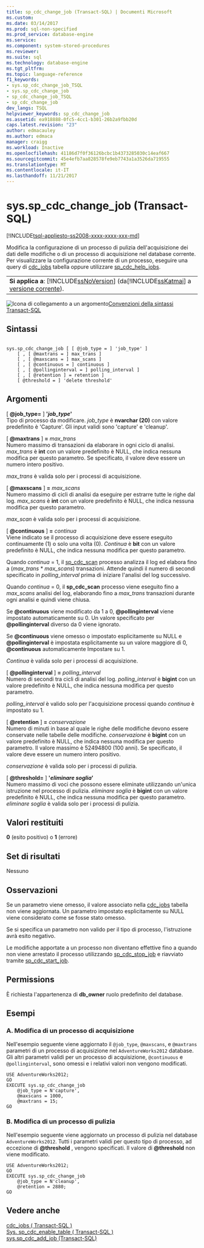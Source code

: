```yaml
---
title: sp_cdc_change_job (Transact-SQL) | Documenti Microsoft
ms.custom: 
ms.date: 03/14/2017
ms.prod: sql-non-specified
ms.prod_service: database-engine
ms.service: 
ms.component: system-stored-procedures
ms.reviewer: 
ms.suite: sql
ms.technology: database-engine
ms.tgt_pltfrm: 
ms.topic: language-reference
f1_keywords:
- sys.sp_cdc_change_job_TSQL
- sys.sp_cdc_change_job
- sp_cdc_change_job_TSQL
- sp_cdc_change_job
dev_langs: TSQL
helpviewer_keywords: sp_cdc_change_job
ms.assetid: ea918888-0fc5-4cc1-b301-26b2a9fbb20d
caps.latest.revision: "23"
author: edmacauley
ms.author: edmaca
manager: craigg
ms.workload: Inactive
ms.openlocfilehash: 41186d7f0f36126bcbc1b4373285030c14eaf667
ms.sourcegitcommit: 45e4efb7aa828578fe9eb7743a1a3526da719555
ms.translationtype: MT
ms.contentlocale: it-IT
ms.lasthandoff: 11/21/2017
---
```

# <a name="sysspcdcchangejob-transact-sql"></a>sys.sp_cdc_change_job (Transact-SQL)
[!INCLUDE[tsql-appliesto-ss2008-xxxx-xxxx-xxx-md](../../includes/tsql-appliesto-ss2008-xxxx-xxxx-xxx-md.md)]

  Modifica la configurazione di un processo di pulizia dell'acquisizione dei dati delle modifiche o di un processo di acquisizione nel database corrente. Per visualizzare la configurazione corrente di un processo, eseguire una query di [cdc_jobs](../../relational-databases/system-tables/dbo-cdc-jobs-transact-sql.md) tabella oppure utilizzare [sp_cdc_help_jobs](../../relational-databases/system-stored-procedures/sys-sp-cdc-help-jobs-transact-sql.md).  
  
||  
|-|  
|**Si applica a**: [!INCLUDE[ssNoVersion](../../includes/ssnoversion-md.md)] (da[!INCLUDE[ssKatmai](../../includes/sskatmai-md.md)] a [versione corrente](http://go.microsoft.com/fwlink/p/?LinkId=299658)).|  
  
 ![Icona di collegamento a un argomento](../../database-engine/configure-windows/media/topic-link.gif "Icona di collegamento a un argomento")[Convenzioni della sintassi Transact-SQL](../../t-sql/language-elements/transact-sql-syntax-conventions-transact-sql.md)  
  
## <a name="syntax"></a>Sintassi  
  
```  
  
sys.sp_cdc_change_job [ [ @job_type = ] 'job_type' ]  
    [ , [ @maxtrans = ] max_trans ]   
    [ , [ @maxscans = ] max_scans ]   
    [ , [ @continuous = ] continuous ]   
    [ , [ @pollinginterval = ] polling_interval ]   
    [ , [ @retention ] = retention ]   
    [ @threshold = ] 'delete threshold'  
```  
  
## <a name="arguments"></a>Argomenti  
 [  **@job_type=** ] **'***job_type***'**  
 Tipo di processo da modificare. *job_type* è **nvarchar (20)** con valore predefinito è 'Capture'. Gli input validi sono 'capture' e 'cleanup'.  
  
 [  **@maxtrans**  ]  **=**  *max_trans*  
 Numero massimo di transazioni da elaborare in ogni ciclo di analisi. *max_trans* è **int** con un valore predefinito è NULL, che indica nessuna modifica per questo parametro. Se specificato, il valore deve essere un numero intero positivo.  
  
 *max_trans* è valida solo per i processi di acquisizione.  
  
 [  **@maxscans**  ]  **=**  *max_scans*  
 Numero massimo di cicli di analisi da eseguire per estrarre tutte le righe dal log. *max_scans* è **int** con un valore predefinito è NULL, che indica nessuna modifica per questo parametro.  
  
 *max_scan* è valida solo per i processi di acquisizione.  
  
 [  **@continuous**  ]  **=**  *continua*  
 Viene indicato se il processo di acquisizione deve essere eseguito continuamente (1) o solo una volta (0). *Continua* è **bit** con un valore predefinito è NULL, che indica nessuna modifica per questo parametro.  
  
 Quando *continua* = 1, il [sp_cdc_scan](../../relational-databases/system-stored-procedures/sys-sp-cdc-scan-transact-sql.md) processo analizza il log ed elabora fino a (*max_trans* \* *max_scans*) transazioni. Attende quindi il numero di secondi specificato in *polling_interval* prima di iniziare l'analisi del log successivo.  
  
 Quando *continua* = 0, il **sp_cdc_scan** processo viene eseguito fino a *max_scans* analisi del log, elaborando fino a *max_trans* transazioni durante ogni analisi e quindi viene chiusa.  
  
 Se  **@continuous**  viene modificato da 1 a 0,  **@pollinginterval**  viene impostato automaticamente su 0. Un valore specificato per  **@pollinginterval**  diverso da 0 viene ignorato.  
  
 Se  **@continuous**  viene omesso o impostato esplicitamente su NULL e  **@pollinginterval**  è impostata esplicitamente su un valore maggiore di 0,  **@continuous**  automaticamente Impostare su 1.  
  
 *Continua* è valida solo per i processi di acquisizione.  
  
 [  **@pollinginterval**  ]  **=**  *polling_interval*  
 Numero di secondi tra cicli di analisi del log. *polling_interval* è **bigint** con un valore predefinito è NULL, che indica nessuna modifica per questo parametro.  
  
 *polling_interval* è valido solo per l'acquisizione processi quando *continua* è impostato su 1.  
  
 [  **@retention**  ]  **=**  *conservazione*  
 Numero di minuti in base al quale le righe delle modifiche devono essere conservate nelle tabelle delle modifiche. *conservazione* è **bigint** con un valore predefinito è NULL, che indica nessuna modifica per questo parametro. Il valore massimo è 52494800 (100 anni). Se specificato, il valore deve essere un numero intero positivo.  
  
 *conservazione* è valida solo per i processi di pulizia.  
  
 [  **@threshold=** ] **'***eliminare soglia***'**  
 Numero massimo di voci che possono essere eliminate utilizzando un'unica istruzione nel processo di pulizia. *eliminare soglia* è **bigint** con un valore predefinito è NULL, che indica nessuna modifica per questo parametro. *eliminare soglia* è valida solo per i processi di pulizia.  
  
## <a name="return-code-values"></a>Valori restituiti  
 **0** (esito positivo) o **1** (errore)  
  
## <a name="result-sets"></a>Set di risultati  
 Nessuno  
  
## <a name="remarks"></a>Osservazioni  
 Se un parametro viene omesso, il valore associato nella [cdc_jobs](../../relational-databases/system-tables/dbo-cdc-jobs-transact-sql.md) tabella non viene aggiornata. Un parametro impostato esplicitamente su NULL viene considerato come se fosse stato omesso.  
  
 Se si specifica un parametro non valido per il tipo di processo, l'istruzione avrà esito negativo.  
  
 Le modifiche apportate a un processo non diventano effettive fino a quando non viene arrestato il processo utilizzando [sp_cdc_stop_job](../../relational-databases/system-stored-procedures/sys-sp-cdc-stop-job-transact-sql.md) e riavviato tramite [sp_cdc_start_job](../../relational-databases/system-stored-procedures/sys-sp-cdc-start-job-transact-sql.md).  
  
## <a name="permissions"></a>Permissions  
 È richiesta l'appartenenza di **db_owner** ruolo predefinito del database.  
  
## <a name="examples"></a>Esempi  
  
### <a name="a-changing-a-capture-job"></a>A. Modifica di un processo di acquisizione  
 Nell'esempio seguente viene aggiornato il `@job_type`, `@maxscans`, e `@maxtrans` parametri di un processo di acquisizione nel `AdventureWorks2012` database. Gli altri parametri validi per un processo di acquisizione, `@continuous` e `@pollinginterval`, sono omessi e i relativi valori non vengono modificati.  
  
```  
USE AdventureWorks2012;  
GO  
EXECUTE sys.sp_cdc_change_job   
    @job_type = N'capture',  
    @maxscans = 1000,  
    @maxtrans = 15;  
GO  
```  
  
### <a name="b-changing-a-cleanup-job"></a>B. Modifica di un processo di pulizia  
 Nell'esempio seguente viene aggiornato un processo di pulizia nel database `AdventureWorks2012`. Tutti i parametri validi per questo tipo di processo, ad eccezione di  **@threshold** , vengono specificati. Il valore di  **@threshold**  non viene modificato.  
  
```  
USE AdventureWorks2012;  
GO  
EXECUTE sys.sp_cdc_change_job   
    @job_type = N'cleanup',  
    @retention = 2880;  
GO  
```  
  
## <a name="see-also"></a>Vedere anche  
 [cdc_jobs &#40; Transact-SQL &#41;](../../relational-databases/system-tables/dbo-cdc-jobs-transact-sql.md)   
 [Sys. sp_cdc_enable_table &#40; Transact-SQL &#41;](../../relational-databases/system-stored-procedures/sys-sp-cdc-enable-table-transact-sql.md)   
 [sys.sp_cdc_add_job &#40;Transact-SQL&#41;](../../relational-databases/system-stored-procedures/sys-sp-cdc-add-job-transact-sql.md)  
  
  
